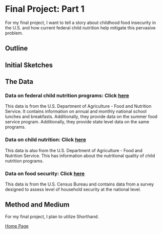 # Final Project: Part 1
For my final project, I want to tell a story about childhood food insecurity in the U.S. and how current federal child nutrition help mitigate this pervasive problem.

## Outline


## Initial Sketches 

## The Data
  ### Data on federal child nutrition programs: Click [here](https://www.fns.usda.gov/pd/child-nutrition-tables)
  This data is from the U.S. Department of Agriculture - Food and Nutrition Service. It contains information on annual and monthly national school    lunches and breakfasts. Additionally, they provide data on the summer food service program. Additionally, they provide state level data on the same programs.
  ### Data on child nutrition: Click [here](https://www.fns.usda.gov/tn/child-nutrition-database)
  This data is also from the U.S. Department of Agriculture - Food and Nutrition Service. This has information about the nutritional quality of child nutrition programs. 
  ### Data on food security: Click [here](https://www.census.gov/data/datasets/time-series/demo/cps/cps-supp_cps-repwgt/cps-food-security.html#cpssupps)
  This data is from the U.S. Census Bureau and contains data from a survey designed to assess level of household security at the national level. 

## Method and Medium
  For my final project, I plan to utilize Shorthand.

[Home Page]( https://cblue19.github.io/Casaus-Portfolio/)
